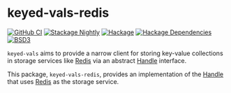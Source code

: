 # keyed-vals-redis

[![GitHub CI](https://github.com/adetokunbo/keyed-vals/actions/workflows/ci.yml/badge.svg)](https://github.com/adetokunbo/keyed-vals/actions)
[![Stackage Nightly](http://stackage.org/package/keyed-vals-redis/badge/nightly)](http://stackage.org/nightly/package/keyed-vals-redis)
[![Hackage][hackage-badge]][hackage]
[![Hackage Dependencies][hackage-deps-badge]][hackage-deps]
[![BSD3](https://img.shields.io/badge/license-BSD3-green.svg?dummy)](https://github.com/adetokunbo/keyed-vals-redis/blob/master/LICENSE)

`keyed-vals` aims to provide a narrow client for storing key-value collections
in storage services like [Redis] via an abstract [Handle] interface.

This package, `keyed-vals-redis`, provides an implementation of the [Handle]
that uses [Redis] as the storage service.


[hackage-deps-badge]: <https://img.shields.io/hackage-deps/v/keyed-vals-redis.svg>
[hackage-deps]:       <http://packdeps.haskellers.com/feed?needle=keyed-vals-redis>
[hackage-badge]:      <https://img.shields.io/hackage/v/keyed-vals-redis.svg>
[hackage]:            <https://hackage.haskell.org/package/keyed-vals-redis>
[Handle]:             <https://hackage.haskell.org/package/keyed-vals-0.1.0.0/docs/KeyedVals-Handle.html>
[Redis]:              <https://redis.io>
